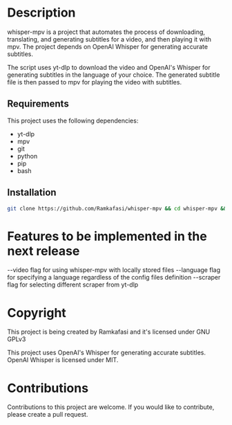 # Description
whisper-mpv is a project that automates the process of downloading, translating, and generating subtitles for a video, and then playing it with mpv. The project depends on OpenAI Whisper for generating accurate subtitles.

The script uses yt-dlp to download the video and OpenAI's Whisper for generating subtitles in the language of your choice. The generated subtitle file is then passed to mpv for playing the video with subtitles.

## Requirements
This project uses the following dependencies:
- yt-dlp
- mpv
- git
- python
- pip
- bash

## Installation
```bash
git clone https://github.com/Ramkafasi/whisper-mpv && cd whisper-mpv && chmod +x setup.sh && ./setup.sh
```
# Features to be implemented in the next release
--video flag for using whisper-mpv with locally stored files
--language flag for specifying a language regardless of the config files definition
--scraper flag for selecting different scraper from yt-dlp

# Copyright
This project is being created by Ramkafasi and it's licensed under GNU GPLv3

This project uses OpenAI's Whisper for generating accurate subtitles. OpenAI Whisper is licensed under MIT.

# Contributions
Contributions to this project are welcome. If you would like to contribute, please create a pull request.
